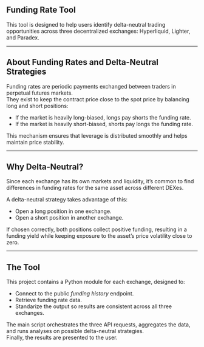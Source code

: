 ## Funding Rate Tool  
This tool is designed to help users identify delta-neutral trading opportunities across three decentralized exchanges: Hyperliquid, Lighter, and Paradex.  

---

## About Funding Rates and Delta-Neutral Strategies  
Funding rates are periodic payments exchanged between traders in perpetual futures markets.  
They exist to keep the contract price close to the spot price by balancing long and short positions:  

- If the market is heavily long-biased, longs pay shorts the funding rate.  
- If the market is heavily short-biased, shorts pay longs the funding rate.  

This mechanism ensures that leverage is distributed smoothly and helps maintain price stability.  

---

## Why Delta-Neutral?  
Since each exchange has its own markets and liquidity, it’s common to find differences in funding rates for the same asset across different DEXes.  

A delta-neutral strategy takes advantage of this:  
- Open a long position in one exchange.  
- Open a short position in another exchange.  

If chosen correctly, both positions collect positive funding, resulting in a funding yield while keeping exposure to the asset’s price volatility close to zero.  

---

## The Tool  
This project contains a Python module for each exchange, designed to:  
- Connect to the public *funding history* endpoint.  
- Retrieve funding rate data.  
- Standarize the output so results are consistent across all three exchanges.  

The main script orchestrates the three API requests, aggregates the data, and runs analyses on possible delta-neutral strategies.  
Finally, the results are presented to the user.

